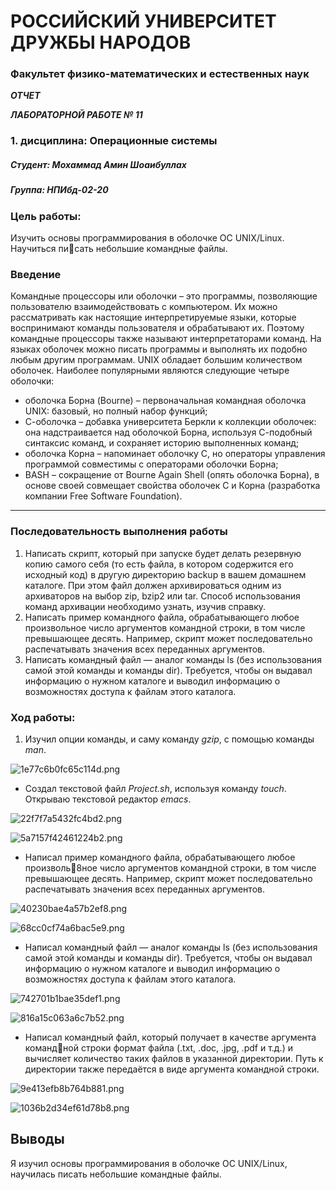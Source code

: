 # РОССИЙСКИЙ УНИВЕРСИТЕТ ДРУЖБЫ НАРОДОВ
### Факультет физико-математических и естественных наук

***ОТЧЕТ*** 

***ЛАБОРАТОРНОЙ РАБОТЕ №  11***

### 1. дисциплина:	Операционные системы	
   
##### Студент: Мохаммад Амин Шоаибуллах                                 

##### Группа: НПИбд-02-20


### Цель работы:

Изучить основы программирования в оболочке ОС UNIX/Linux. Научиться писать небольшие командные файлы.

### Введение

Командные процессоры или оболочки – это программы, позволяющие пользователю взаимодействовать с компьютером. Их можно рассматривать как настоящие интерпретируемые языки, которые воспринимают команды пользователя и обрабатывают их. Поэтому командные процессоры также называют интерпретаторами команд. На языках оболочек можно писать программы и выполнять их подобно любым другим программам. UNIX обладает большим количеством оболочек. Наиболее популярными являются следующие четыре оболочки:
* оболочка Борна (Bourne) – первоначальная командная оболочка UNIX: базовый, но полный набор функций;
* С-оболочка – добавка университета Беркли к коллекции оболочек: она надстраивается над оболочкой Борна, используя С-подобный синтаксис команд, и сохраняет историю выполненных команд;
* оболочка Корна – напоминает оболочку С, но операторы управления программой совместимы с операторами оболочки Борна;
* BASH – сокращение от Bourne Again Shell (опять оболочка Борна), в основе своей совмещает свойства оболочек С и Корна (разработка компании Free Software Foundation).

----

### Последовательность выполнения работы
1. Написать скрипт, который при запуске будет делать резервную копию самого себя (то есть файла, в котором содержится его исходный код) в другую директорию backup в вашем домашнем каталоге. При этом файл должен архивироваться одним из архиваторов на выбор zip, bzip2 или tar. Способ использования команд архивации необходимо узнать, изучив справку.
2. Написать пример командного файла, обрабатывающего любое произвольное число аргументов командной строки, в том числе превышающее десять. Например, скрипт может последовательно распечатывать значения всех переданных аргументов.
3. Написать командный файл — аналог команды ls (без использования самой этой команды и команды dir). Требуется, чтобы он выдавал информацию о нужном каталоге и выводил информацию о возможностях доступа к файлам этого каталога.


### Ход работы:

1. Изучил опции команды, и саму команду *gzip*, с помощью команды *man*.

![1e77c6b0fc65c114d.png](https://ic.wampi.ru/2021/05/29/1e77c6b0fc65c114d.png)

- Создал текстовой файл *Project.sh*, используя команду *touch*. Открываю текстовой редактор *emacs*.

![22f7f7a5432fc4bd2.png](https://ic.wampi.ru/2021/05/29/22f7f7a5432fc4bd2.png)

![5a7157f42461224b2.png](https://ic.wampi.ru/2021/05/29/5a7157f42461224b2.png)  

- Написал пример командного файла, обрабатывающего любое произволь8ное число аргументов командной строки, в том числе превышающее десять. Например, скрипт может последовательно распечатывать значения всех переданных аргументов.

![40230bae4a57b2ef8.png](https://ic.wampi.ru/2021/05/29/40230bae4a57b2ef8.png)

![68cc0cf74a6bac5e9.png](https://ic.wampi.ru/2021/05/29/68cc0cf74a6bac5e9.png)


- Написал командный файл — аналог команды ls (без использования самой
этой команды и команды dir). Требуется, чтобы он выдавал информацию о нужном каталоге и выводил информацию о возможностях доступа к файлам этого каталога.

![742701b1bae35def1.png](https://ic.wampi.ru/2021/05/29/742701b1bae35def1.png)

![816a15c063a6c7b52.png](https://ic.wampi.ru/2021/05/29/816a15c063a6c7b52.png)

- Написал командный файл, который получает в качестве аргумента командной строки формат файла (.txt, .doc, .jpg, .pdf и т.д.) и вычисляет количество
таких файлов в указанной директории. Путь к директории также передаётся
в виде аргумента командной строки.

![9e413efb8b764b881.png](https://ic.wampi.ru/2021/05/29/9e413efb8b764b881.png)

![1036b2d34ef61d78b8.png](https://ic.wampi.ru/2021/05/29/1036b2d34ef61d78b8.png)


## Выводы
Я изучил основы программирования в оболочке ОС UNIX/Linux, научилась писать небольшие командные файлы.
